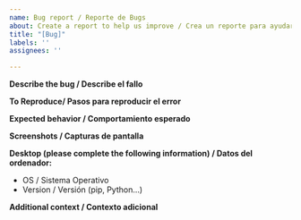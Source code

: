 ```yaml
---
name: Bug report / Reporte de Bugs
about: Create a report to help us improve / Crea un reporte para ayudarnos a mejorar
title: "[Bug]"
labels: ''
assignees: ''

---
```


**Describe the bug / Describe el fallo**


**To Reproduce/ Pasos para reproducir el error**


**Expected behavior / Comportamiento esperado**


**Screenshots / Capturas de pantalla**


**Desktop (please complete the following information) / Datos del ordenador:**
 - OS / Sistema Operativo
 - Version / Versión (pip, Python...)

**Additional context / Contexto adicional**
